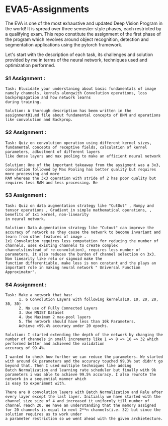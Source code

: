 # EVA5-Assignments

The EVA is one of the most exhaustive and updated Deep Vision Program in the world! It is spread over three semester-style phases, each restricted by a qualifying exam.
This repo constitute the assignment of the first phase of the program which revolves around object recognition, detection and segmentation applications using the pytorch framework. 

Let's start with the description of each task, its challenges and solution provided by me in terms of the neural network, techniques used and optimization performed.

### S1 Assignment :

    Task: Elucidate your understaning about basic fundamentals of image namely channels, kernels alongwith Convolution operations, loss backpropagation and how network learns 
    during training.
    
    Solution: A thorough description has beem written in the assignment01.md file about fundamental concepts of DNN and operations like convolution and Backprop.
    
### S2 Assignment :

    Task: Quiz on convolution operation using different kernel sizes, fundamental concepts of receptive fields, calculation of kernel parameters, adkustment of different layers 
    like dense layers and max pooling to make an efficient neural network
    
    Solution: One of the important takeaway from the assigment was a 3x3, convolution followed by Max Pooling has better quality but requires more processing and more
    RAM whereas the 3x3 operation with stride of 2 has poor quality but requires less RAM and less processing. Be
    
### S3 Assignment :

    Task: Quiz on data augmentation strategy like "CutOut" , Numpy and  tensor operations , Gradient in simple mathematical operations, , benefits of 1x1 kernel, non-linearity 
    in neural network.
    
    Solution: Data Augmentation strategy like "Cutout" can improve the accuracy of network as they cause the network to become invariant and learn from other features of image .
    1x1 Convolution requires less computation for reducing the number of channels, uses existing channels to create complex
    channels(instead of re-convolution), requires less number of parameters, it also reduces the burden of channel selection on 3x3. Non linearity like relu or sigmoid make the 
    function differentiable, make loss is non constant and the plays an important role in making neural network " Universal Function Approximator".
    
### S4 Assignment :
    
    Task: Make a network that has: 
          1. 6 Convolution Layers with following kernels(10, 10, 20, 20, 30, 30)
          2. No use of Fully Connected Layers
          3. Use MNIST Dataset
          4. Use Maximum 2 max-pool layers 
          5. The network should have less than 10k Parameters. 
          Achieve >99.4% accuracy under 20 epochs. 
          
    Solution: I started extending the depth of the network by changing the number of channels in small increments like 1 => 8 => 16 => 32 which performed better and achieved the validation
    accuracy of 99.4%.

    I wanted to check how further we can reduce the parameters. We started with around 6k parameters and the accuracy touched 99.3% but didn't go beyond that. Then I used multiple techniques like adding 
    Batch Normalization and learning rate scheduler but finally with 9k parameters i was able to achieve 99.5% accuracy. I also rewrote the network in a sequential manner which 
    is easy to experiment with.
    
    There are 8 convolution layers with Batch Normalization and Relu after every layer except the last layer. Initially we have started with the channel size size of 4 and increased it uniformly till number of 
    channel reach 20. We have an understanding that the memory assigned for 20 channels is equal to next 2**n channels(i.e. 32) but since the solution requires us to work under 
    a parameter restriction so we went ahead with the given archietecture.
    
    
          
